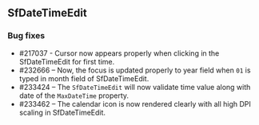 ## SfDateTimeEdit

### Bug fixes

* \#217037 - Cursor now appears properly when clicking in the SfDateTimeEdit for first time.
* \#232666 – Now, the focus is updated properly to year field when `01` is typed in month field of SfDateTimeEdit.
* \#233424 – The `SfDateTimeEdit` will now validate time value along with date of the `MaxDateTime` property.
* \#233462 – The calendar icon is now rendered clearly with all high DPI scaling in SfDateTimeEdit.
